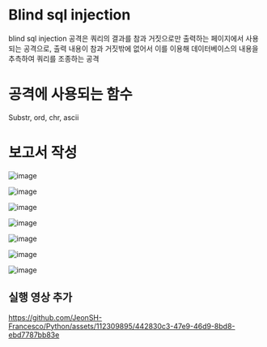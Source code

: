 # Blind sql injection
blind sql injection 공격은 쿼리의 결과를 참과 거짓으로만 출력하는 페이지에서 사용되는 공격으로, 출력 내용이 참과 거짓밖에 없어서 이를 이용해 데이터베이스의 내용을 추측하여 쿼리를 조종하는 공격

# 공격에 사용되는 함수
Substr, ord, chr, ascii

# 보고서 작성
![image](https://github.com/JeonSH-Francesco/Python/assets/112309895/95d56999-d1a2-41e7-9b03-9cdc424372cd)

![image](https://github.com/JeonSH-Francesco/Python/assets/112309895/45872804-6d77-45cb-a8b0-f6f190e69746)

![image](https://github.com/JeonSH-Francesco/Python/assets/112309895/d48fb873-d485-4935-bf84-76bf05c26a77)

![image](https://github.com/JeonSH-Francesco/Python/assets/112309895/078faaf6-4fff-4ae9-b150-d156abb5c2db)

![image](https://github.com/JeonSH-Francesco/Python/assets/112309895/aec86ed2-347a-4319-8bcc-bc052960fae6)

![image](https://github.com/JeonSH-Francesco/Python/assets/112309895/58e6a13b-dec0-43e8-b24c-1af1ee4d3b3b)

![image](https://github.com/JeonSH-Francesco/Python/assets/112309895/468462d8-4e4c-41aa-a449-5c1fee8c165c)

## 실행 영상 추가
https://github.com/JeonSH-Francesco/Python/assets/112309895/442830c3-47e9-46d9-8bd8-ebd7787bb83e

